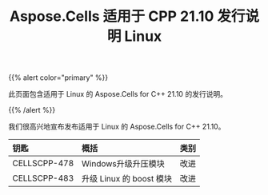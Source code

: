 ﻿---
title: Aspose.Cells 适用于 CPP 21.10 发行说明 Linux
type: docs
weight: 7
url: /zh/cpp/aspose-cells-for-cpp-21-10-release-notes-linux/
---
{{% alert color="primary" %}} 

此页面包含适用于 Linux 的 Aspose.Cells for C++ 21.10 的发行说明。

{{% /alert %}} 

我们很高兴地宣布发布适用于 Linux 的 Aspose.Cells for C++ 21.10。

|**钥匙**|**概括**|**类别**|
|:- |:- |:- |
|CELLSCPP-478| Windows升级升压模块|改进|
|CELLSCPP-483|升级 Linux 的 boost 模块|改进|
